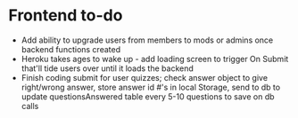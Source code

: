 # Frontend to-do
* Add ability to upgrade users from members to mods or admins once backend functions created
* Heroku takes ages to wake up - add loading screen to trigger On Submit that'll tide users over until it loads the backend
* Finish coding submit for user quizzes; check answer object to give right/wrong answer, store answer id #'s in local Storage, send to db to update questionsAnswered table every 5-10 questions to save on db calls

